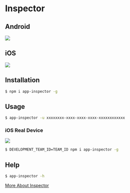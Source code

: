 # Inspector

## Android

![](http://ww4.sinaimg.cn/large/7dfcf2f7gw1f7bwlhpakwg20s40kge3k.gif)

## iOS

![](http://ww4.sinaimg.cn/large/7dfcf2f7gw1f7bwp1mgiyg20s40kg7wh.gif)

## Installation

``` bash
$ npm i app-inspector -g
```

## Usage

``` bash
$ app-inspector -u xxxxxxxx-xxxx-xxxx-xxxx-xxxxxxxxxxxx
```

### iOS Real Device

![](http://wx1.sinaimg.cn/large/6d308bd9gy1fg7cnt9hf6j20t70h7782.jpg)

``` bash
$ DEVELOPMENT_TEAM_ID=TEAM_ID npm i app-inspector -g
```

## Help

``` bash
$ app-inspector -h
```

[More About Inspector](//github.com/macacajs/app-inspector)
